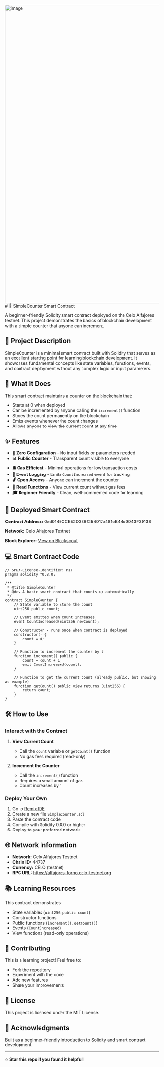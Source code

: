 <img width="1919" height="974" alt="image" src="https://github.com/user-attachments/assets/f09e1e13-12d3-473f-8c94-d0cc6b38f1d3" />
# 🔢 SimpleCounter Smart Contract

A beginner-friendly Solidity smart contract deployed on the Celo Alfajores testnet. This project demonstrates the basics of blockchain development with a simple counter that anyone can increment.

## 📖 Project Description

SimpleCounter is a minimal smart contract built with Solidity that serves as an excellent starting point for learning blockchain development. It showcases fundamental concepts like state variables, functions, events, and contract deployment without any complex logic or input parameters.

## 🎯 What It Does

This smart contract maintains a counter on the blockchain that:
- Starts at 0 when deployed
- Can be incremented by anyone calling the `increment()` function
- Stores the count permanently on the blockchain
- Emits events whenever the count changes
- Allows anyone to view the current count at any time

## ✨ Features

- **🚀 Zero Configuration** - No input fields or parameters needed
- **📊 Public Counter** - Transparent count visible to everyone
- **⛽ Gas Efficient** - Minimal operations for low transaction costs
- **📢 Event Logging** - Emits `CountIncreased` event for tracking
- **🔓 Open Access** - Anyone can increment the counter
- **👀 Read Functions** - View current count without gas fees
- **🎓 Beginner Friendly** - Clean, well-commented code for learning

## 🔗 Deployed Smart Contract

**Contract Address:** 0xd9145CCE52D386f254917e481eB44e9943F39138

**Network:** Celo Alfajores Testnet

**Block Explorer:** [View on Blockscout](https://celo-alfajores.blockscout.com/address/XXX)

## 💻 Smart Contract Code

```solidity
// SPDX-License-Identifier: MIT
pragma solidity ^0.8.0;

/**
 * @title SimpleCounter
 * @dev A basic smart contract that counts up automatically
 */
contract SimpleCounter {
    // State variable to store the count
    uint256 public count;
    
    // Event emitted when count increases
    event CountIncreased(uint256 newCount);
    
    // Constructor - runs once when contract is deployed
    constructor() {
        count = 0;
    }
    
    // Function to increment the counter by 1
    function increment() public {
        count = count + 1;
        emit CountIncreased(count);
    }
    
    // Function to get the current count (already public, but showing as example)
    function getCount() public view returns (uint256) {
        return count;
    }
}
```

## 🛠️ How to Use

### Interact with the Contract

1. **View Current Count**
   - Call the `count` variable or `getCount()` function
   - No gas fees required (read-only)

2. **Increment the Counter**
   - Call the `increment()` function
   - Requires a small amount of gas
   - Count increases by 1

### Deploy Your Own

1. Go to [Remix IDE](https://remix.ethereum.org)
2. Create a new file `SimpleCounter.sol`
3. Paste the contract code
4. Compile with Solidity 0.8.0 or higher
5. Deploy to your preferred network

## 🌐 Network Information

- **Network:** Celo Alfajores Testnet
- **Chain ID:** 44787
- **Currency:** CELO (testnet)
- **RPC URL:** https://alfajores-forno.celo-testnet.org

## 📚 Learning Resources

This contract demonstrates:
- State variables (`uint256 public count`)
- Constructor functions
- Public functions (`increment()`, `getCount()`)
- Events (`CountIncreased`)
- View functions (read-only operations)

## 🤝 Contributing

This is a learning project! Feel free to:
- Fork the repository
- Experiment with the code
- Add new features
- Share your improvements

## 📄 License

This project is licensed under the MIT License.

## 🙏 Acknowledgments

Built as a beginner-friendly introduction to Solidity and smart contract development.

---

⭐ **Star this repo if you found it helpful!**
